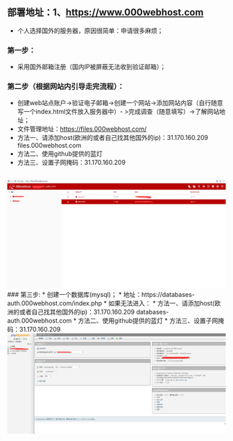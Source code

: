 ## 部署地址：1、https://www.000webhost.com
* 个人选择国外的服务器，原因很简单：申请很多麻烦；
### 第一步：
* 采用国外邮箱注册（国内IP被屏蔽无法收到验证邮箱）；
### 第二步（根据网站内引导走完流程）：
* 创建web站点账户->验证电子邮箱->创建一个网站->添加网站内容（自行随意写一个index.html文件放入服务器中）- >完成调查（随意填写）->了解网站地址；
* 文件管理地址：https://files.000webhost.com/
* 方法一、请添加host(欧洲的或者自己找其他国外的ip)：31.170.160.209 files.000webhost.com
* 方法二、使用github提供的蓝灯
* 方法三、设置子网掩码：31.170.160.209
<br/>
<img src="../../../static/img/markdownWeb3/files.png" height="auto"/>
### 第三步:
* 创建一个数据库(mysql)；
* 地址：https://databases-auth.000webhost.com/index.php
* 如果无法进入：
* 方法一、请添加host(欧洲的或者自己找其他国外的ip)：31.170.160.209 databases-auth.000webhost.com
* 方法二、使用github提供的蓝灯
* 方法三、设置子网掩码：31.170.160.209
<br/>
<img src="../../../static/img/markdownWeb3/mysql.png" height="auto"/>
